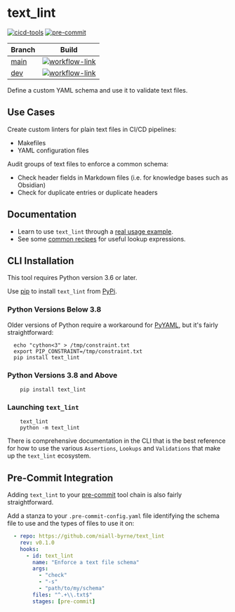 # text_lint

[![cicd-tools](https://img.shields.io/badge/ci/cd:-cicd_tools-blue)](https://github.com/cicd-tools-org/cicd-tools)
[![pre-commit](https://img.shields.io/badge/pre--commit-enabled-brightgreen?logo=pre-commit)](https://github.com/pre-commit/pre-commit)

| Branch                                                     | Build                                                                                                                                                                                                |
|------------------------------------------------------------|------------------------------------------------------------------------------------------------------------------------------------------------------------------------------------------------------|
| [main](https://github.com/niall-byrne/text_lint/tree/main) | [![workflow-link](https://github.com/niall-byrne/text_lint/actions/workflows/workflow-push.yml/badge.svg?branch=main)](https://github.com/niall-byrne/text_lint/actions/workflows/workflow-push.yml) |
| [dev](https://github.com/niall-byrne/text_lint/tree/dev)   | [![workflow-link](https://github.com/niall-byrne/text_lint/actions/workflows/workflow-push.yml/badge.svg?branch=dev)](https://github.com/niall-byrne/text_lint/actions/workflows/workflow-push.yml)  |

Define a custom YAML schema and use it to validate text files.

## Use Cases

Create custom linters for plain text files in CI/CD pipelines:
  - Makefiles
  - YAML configuration files

Audit groups of text files to enforce a common schema:
  - Check header fields in Markdown files (i.e. for knowledge bases such as Obsidian)
  - Check for duplicate entries or duplicate headers

## Documentation

- Learn to use `text_lint` through a [real usage example](markdown/EXAMPLES.md).
- See some [common recipes](markdown/RECIPES.md) for useful lookup expressions.

## CLI Installation

This tool requires Python version 3.6 or later.

Use [pip](https://pypi.org/project/pip/) to install `text_lint` from [PyPi](https://pypi.org/project/text-lint/).

### Python Versions Below 3.8

Older versions of Python require a workaround for [PyYAML](https://pypi.org/project/PyYAML/), but it's fairly straightforward:

```shell
  echo "cython<3" > /tmp/constraint.txt
  export PIP_CONSTRAINT=/tmp/constraint.txt
  pip install text_lint
```

### Python Versions 3.8 and Above

```shell
    pip install text_lint
```

### Launching `text_lint`

```shell
    text_lint
    python -m text_lint
```

There is comprehensive documentation in the CLI that is the best reference for how to use the various `Assertions`, `Lookups` and `Validations` that make up the `text_lint` ecosystem.

## Pre-Commit Integration

Adding `text_lint` to your [pre-commit](https://pre-commit.com/index.html) tool chain is also fairly straightforward.

Add a stanza to your `.pre-commit-config.yaml` file identifying the schema file to use and the types of files to use it on:

```yaml
  - repo: https://github.com/niall-byrne/text_lint
    rev: v0.1.0
    hooks:
      - id: text_lint
        name: "Enforce a text file schema"
        args:
          - "check"
          - "-s"
          - "path/to/my/schema"
        files: "^.+\\.txt$"
        stages: [pre-commit]
```
